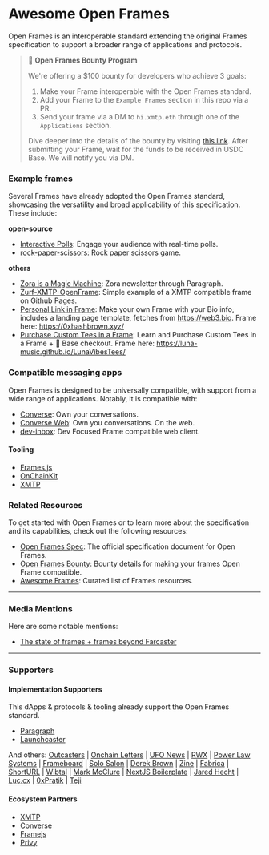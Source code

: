 # Awesome Open Frames

Open Frames is an interoperable standard extending the original Frames specification to support a broader range of applications and protocols.

> 💸 **Open Frames Bounty Program**
>
> We're offering a $100 bounty for developers who achieve 3 goals:
>
> 1. Make your Frame interoperable with the Open Frames standard.
> 2. Add your Frame to the `Example Frames` section in this repo via a PR.
> 3. Send your frame via a DM to `hi.xmtp.eth` through one of the `Applications` section.
>
> Dive deeper into the details of the bounty by visiting [this link](https://github.com/open-frames/awesome-open-frames/blob/main/BOUNTY.md). After submitting your Frame, wait for the funds to be received in USDC Base. We will notify you via DM.

### Example frames

Several Frames have already adopted the Open Frames standard, showcasing the versatility and broad applicability of this specification. These include:

**open-source**

- [Interactive Polls](https://github.com/xmtp-labs/fc-polls): Engage your audience with real-time polls.
- [rock-paper-scissors](https://github.com/Unshut-Labs/xmtp-frame-rock-paper-scissors): Rock paper scissors game.

**others**

- [Zora is a Magic Machine](https://paragraph.xyz/@zora/zora-magic-machine): Zora newsletter through Paragraph.
- [Zurf-XMTP-OpenFrame](https://github.com/robertcedwards/Zurf-XMTP-OpenFrame/): Simple example of a XMTP compatible frame on Github Pages.
- [Personal Link in Frame](https://github.com/robertcedwards/farcaster-frame-bio): Make your own Frame with your Bio info, includes a landing page template, fetches from https://web3.bio. Frame here: https://0xhashbrown.xyz/
- [Purchase Custom Tees in a Frame](https://github.com/Luna-Music/LunaVibesTees): Learn and Purchase Custom Tees in a Frame + 🔵 Base checkout. Frame here: https://luna-music.github.io/LunaVibesTees/
### Compatible messaging apps

Open Frames is designed to be universally compatible, with support from a wide range of applications. Notably, it is compatible with:

- [Converse](https://getconverse.app/): Own your conversations.
- [Converse Web](https://app.converse.xyz/): Own you conversations. On the web.
- [dev-inbox](https://dev-inbox.vercel.app/): Dev Focused Frame compatible web client.

#### Tooling

- [Frames.js](https://framesjs.org/reference/js/xmtp)
- [OnChainKit](https://onchainkit.xyz/xmtp/introduction)
- [XMTP](https://xmtp.org/docs/build/frames)

### Related Resources

To get started with Open Frames or to learn more about the specification and its capabilities, check out the following resources:

- [Open Frames Spec](https://github.com/open-frames/standard): The official specification document for Open Frames.
- [Open Frames Bounty](/BOUNTY.md): Bounty details for making your frames Open Frame compatible.
- [Awesome Frames](https://github.com/davidfurlong/awesome-frames?tab=readme-ov-file): Curated list of Frames resources.

---

### Media Mentions

Here are some notable mentions:

- [The state of frames + frames beyond Farcaster](https://mirror.xyz/albiverse.eth/8Uvsdgv9TTxnENFk90PRcIpiS20h_Av3_JkcVm7Yw2U)

---

### Supporters

#### Implementation Supporters

This dApps & protocols & tooling already support the Open Frames standard.

- [Paragraph](https://paragraph.xyz)
- [Launchcaster](https://www.launchcaster.xyz)

And others: [Outcasters](https://outcasters.xyz) | [Onchain Letters](https://onchainletters.xyz) | [UFO News](https://news.ufo.fm) | [RWX](https://rwx.mrjonkane.com) | [Power Law Systems](https://powerlaw.systems) | [Frameboard](https://www.frameboard.com) | [Solo Salon](https://solosalon.clinamenic.com) | [Derek Brown](https://derekbrown.xyz) | [Zine](https://zine.shamesoiree.com) | [Fabrica](https://blog.fabrica.land) | [ShortURL](https://shorturl.at) | [Wibtal](https://wibtal.com) | [Mark McClure](https://markmcclure.xyz) | [NextJS Boilerplate](https://nextjs-boilerplate-xi-two-79.vercel.app) | [Jared Hecht](https://jaredhecht.com) | [Luc.cx](https://luc.cx) | [0xPratik](https://0xpratik.com) | [Teji](blog.teji.io)

#### Ecosystem Partners

- [XMTP](https://xmto.org/)
- [Converse](https://converse.xyz/)
- [Framejs](https://framesjs.org/)
- [Privy](https://privy.io/)
